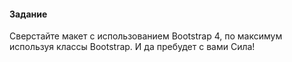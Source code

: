 #### Задание

Сверстайте макет с использованием Bootstrap 4, по максимум используя классы Bootstrap. И да пребудет с вами Сила!